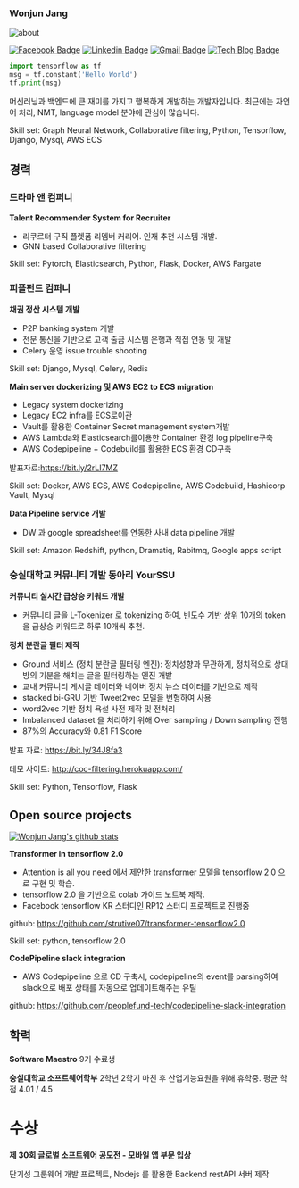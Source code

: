 ### Wonjun Jang

<!--
**strutive07/strutive07** is a ✨ _special_ ✨ repository because its `README.md` (this file) appears on your GitHub profile.

Here are some ideas to get you started:

- 🔭 I’m currently working on ...
- 🌱 I’m currently learning ...
- 👯 I’m looking to collaborate on ...
- 🤔 I’m looking for help with ...
- 💬 Ask me about ...
- 📫 How to reach me: ...
- 😄 Pronouns: ...
- ⚡ Fun fact: ...
-->


![about](https://strutive07.github.io/assets/images/about.JPG)

[![Facebook Badge](https://img.shields.io/badge/-Facebook-1877f2?style=flat-square&logo=facebook&logoColor=white&link=https://www.facebook.com/strutive07/)](https://www.facebook.com/strutive07/)
[![Linkedin Badge](https://img.shields.io/badge/-LinkedIn-blue?style=flat-square&logo=Linkedin&logoColor=white&link=https://www.linkedin.com/in/wonjun-jang-48b600169/)](https://www.linkedin.com/in/wonjun-jang-48b600169/)
[![Gmail Badge](https://img.shields.io/badge/-Gmail-d14836?style=flat-square&logo=Gmail&logoColor=white&link=mailto:strutive07@gmail.com)](mailto:strutive07@gmail.com)
[![Tech Blog Badge](http://img.shields.io/badge/-Tech%20blog-black?style=flat-square&logo=github&link=https://wonjun.oopy.io/)](https://wonjun.oopy.io/) 

```python
import tensorflow as tf
msg = tf.constant('Hello World')
tf.print(msg)
```

머신러닝과 백엔드에 큰 재미를 가지고 행복하게 개발하는 개발자입니다.
최근에는 자연어 처리, NMT, language model 분야에 관심이 많습니다.

Skill set: Graph Neural Network, Collaborative filtering, Python, Tensorflow, Django, Mysql, AWS ECS

## 경력
### 드라마 앤 컴퍼니

**Talent Recommender System for Recruiter**
- 리쿠르터 구직 플렛폼 리멤버 커리어. 인재 추천 시스템 개발.
- GNN based Collaborative filtering

Skill set: Pytorch, Elasticsearch, Python, Flask, Docker, AWS Fargate


### 피플펀드 컴퍼니

**채권 정산 시스템 개발**
- P2P banking system 개발
- 전문 통신을 기반으로 고객 출금 시스템 은행과 직접 연동 및 개발
- Celery 운영 issue trouble shooting

Skill set: Django, Mysql, Celery, Redis

**Main server dockerizing  및 AWS EC2 to ECS migration**
- Legacy system dockerizing
- Legacy EC2 infra를 ECS로이관
- Vault를 활용한 Container Secret management system개발
- AWS Lambda와 Elasticsearch를이용한 Container 환경 log pipeline구축
- AWS Codepipeline + Codebuild를 활용한 ECS 환경 CD구축

발표자료:https://bit.ly/2rLI7MZ

Skill set: Docker, AWS ECS, AWS Codepipeline, AWS Codebuild, Hashicorp Vault, Mysql

**Data Pipeline service 개발**
-  DW 과 google spreadsheet를 연동한 사내 data pipeline 개발

Skill set: Amazon Redshift, python, Dramatiq, Rabitmq, Google apps script

### 숭실대학교 커뮤니티 개발 동아리 YourSSU
**커뮤니티 실시간 급상승 키워드 개발**
-  커뮤니티 글을 L-Tokenizer 로 tokenizing 하여, 빈도수 기반 상위 10개의 token을 급상승 키워드로 하루 10개씩 추천.

**정치 분란글 필터 제작**
- Ground 서비스 (정치 분란글 필터링 엔진): 정치성향과 무관하게, 정치적으로 상대방의 기분을 해치는 글을 필터링하는 엔진 개발
- 교내 커뮤니티 게시글 데이터와 네이버 정치 뉴스 데이터를 기반으로 제작
- stacked bi-GRU 기반 Tweet2vec 모델을 변형하여 사용
- word2vec 기반 정치 욕설 사전 제작 및 전처리
- Imbalanced dataset 을 처리하기 위해 Over sampling / Down sampling 진행
- 87%의 Accuracy와 0.81 F1 Score


발표 자료: https://bit.ly/34J8fa3

데모 사이트: http://coc-filtering.herokuapp.com/

Skill set: Python, Tensorflow, Flask

## Open source projects
[![Wonjun Jang's github stats](https://github-readme-stats.vercel.app/api?username=strutive07)](https://github.com/anuraghazra/strutive07)

**Transformer in tensorflow 2.0**

- Attention is all you need 에서 제안한 transformer 모델을 tensorflow 2.0 으로 구현 및 학습.
- tensorflow 2.0 을 기반으로 colab 가이드 노트북 제작.
- Facebook tensorflow KR 스터디인 RP12 스터디 프로젝트로 진행중

github: https://github.com/strutive07/transformer-tensorflow2.0

Skill set: python, tensorflow 2.0

**CodePipeline slack integration**
- AWS Codepipeline 으로 CD 구축시, codepipeline의 event를 parsing하여 slack으로 배포 상태를 자동으로 업데이트해주는 유틸

github: https://github.com/peoplefund-tech/codepipeline-slack-integration

## 학력
**Software Maestro**
9기 수료생

**숭실대학교 소프트웨어학부**
2학년 2학기 마친 후 산업기능요원을 위해 휴학중.
평균 학점 4.01 / 4.5

# 수상
**제 30회 글로벌 소프트웨어 공모전 - 모바일 앱 부문 입상**

단기성 그룹웨어 개발 프로젝트, Nodejs 를 활용한 Backend restAPI 서버 제작
